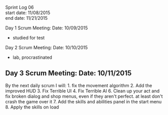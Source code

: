 Sprint Log 06 <br>
start date: 11/08/2015 <br>
end date: 11/21/2015 <br>

Day 1 Scrum Meeting:
Date: 10/09/2015
 - studied for test
	
Day 2 Scrum Meeting:
Date: 10/10/2015
 - lab, procrastinated
 
Day 3 Scrum Meeting:
Date: 10/11/2015
 - 
 
By the next daily scrum I will:
	1. fix the movement algorithm
	2. Add the improved HUD
	3. Fix Terrible UI
	4. Fix Terrible AI
	6. Clean up your act and fix broken dialog and shop menus, even if they aren't perfect. at least don't crash the game over it
	7. Add the skills and abilities panel in the start menu
	8. Apply the skills on load 